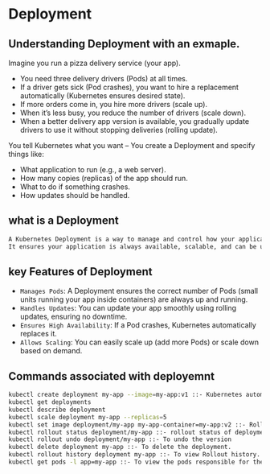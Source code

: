 # Deployment

## Understanding Deployment with an exmaple.
Imagine you run a pizza delivery service (your app).

- You need three delivery drivers (Pods) at all times.
- If a driver gets sick (Pod crashes), you want to hire a replacement automatically (Kubernetes ensures desired state).
- If more orders come in, you hire more drivers (scale up).
- When it’s less busy, you reduce the number of drivers (scale down).
- When a better delivery app version is available, you gradually update drivers to use it without stopping deliveries (rolling update).


You tell Kubernetes what you want – You create a Deployment and specify things like:

- What application to run (e.g., a web server).
- How many copies (replicas) of the app should run.
- What to do if something crashes.
- How updates should be handled.


## what is a Deployment
```bash
A Kubernetes Deployment is a way to manage and control how your application runs in a Kubernetes cluster.
It ensures your application is always available, scalable, and can be updated without downtime.
```

## key Features of Deployment

- ```Manages Pods```: A Deployment ensures the correct number of Pods (small units running your app inside containers) are always up and running.
- ```Handles Updates```: You can update your app smoothly using rolling updates, ensuring no downtime.
- ```Ensures High Availability```: If a Pod crashes, Kubernetes automatically replaces it.
- ```Allows Scaling```: You can easily scale up (add more Pods) or scale down based on demand.

## Commands associated with deployemnt
```bash
kubectl create deployment my-app --image=my-app:v1 ::- Kubernetes automatically creates a ReplicaSet and Pods for it
kubectl get deployments
kubectl describe deployment
kubectl scale deployment my-app --replicas=5
kubectl set image deployment/my-app my-app-container=my-app:v2 ::- Rolling update.
kubectl rollout status deployment/my-app ::- rollout status of deployment
kubectl rollout undo deployment/my-app ::- To undo the version
kubectl delete deployment my-app ::- To delete the deployment.
kubectl rollout history deployment my-app ::- To view Rollout history.
kubectl get pods -l app=my-app ::- To view the pods responsible for the deployment.
```
